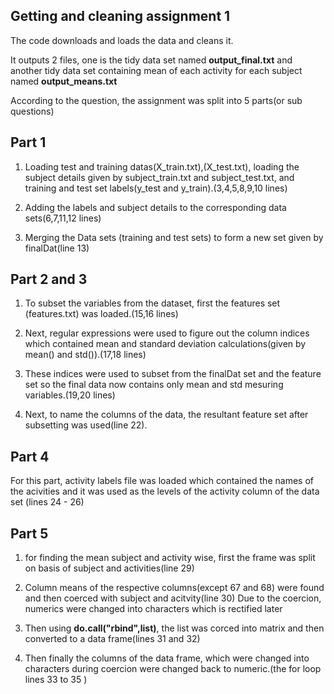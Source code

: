 ## Getting and cleaning assignment 1

The code downloads and loads the data and cleans it.

It outputs 2 files, one is the tidy data set named **output_final.txt** and 
another tidy data set containing mean of each activity for each subject named **output_means.txt**

According to the question, the assignment was split into 5 parts(or sub questions)

## Part 1 

1. Loading test and training datas(X_train.txt),(X_test.txt), loading the subject details
given by subject_train.txt and subject_test.txt, and training and test set labels(y_test and y_train).(3,4,5,8,9,10 lines)

2. Adding the labels and subject details to the corresponding data sets(6,7,11,12 lines)

3. Merging the Data sets (training and test sets) to form a new set given by finalDat(line 13)

## Part 2 and 3

1. To subset the variables from the dataset, first the features set (features.txt) was loaded.(15,16 lines)

2. Next, regular expressions were used to figure out the column indices which contained mean and standard deviation
calculations(given by mean() and std()).(17,18 lines)

3. These indices were used to subset from the finalDat set and the feature set so the final data now contains only mean
and std mesuring variables.(19,20 lines)

4. Next, to name the columns of the data, the resultant feature set after subsetting was used(line 22).

## Part 4

For this part, activity labels file was loaded which contained the names of the acivities and it was used as the
levels of the activity column of the data set (lines 24 - 26)

## Part 5

1. for finding the mean subject and activity wise, first the frame was split on basis of subject and activities(line 29)

2. Column means of the respective columns(except 67 and 68) were found and then coerced with subject and acitvity(line 30)
Due to the coercion, numerics were changed into characters which is rectified later

3. Then using **do.call("rbind",list)**, the list was corced into matrix and then converted to a data frame(lines 31 and 32)

4. Then finally the columns of the data frame, which were changed into characters during coercion were changed back to numeric.(the for loop lines 33 to 35 ) 
